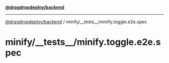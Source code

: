 [**@dragdropdeploy/backend**](../../../README.md)

***

[@dragdropdeploy/backend](../../../README.md) / minify/\_\_tests\_\_/minify.toggle.e2e.spec

# minify/\_\_tests\_\_/minify.toggle.e2e.spec
